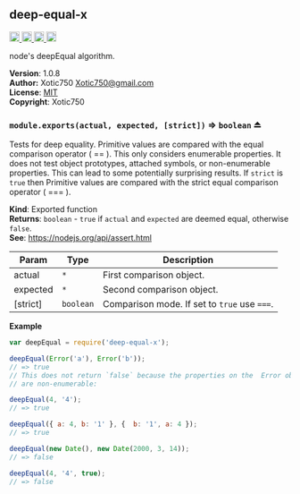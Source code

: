 <a name="module_deep-equal-x"></a>
## deep-equal-x
<a href="https://travis-ci.org/Xotic750/deep-equal-x"
title="Travis status">
<img src="https://travis-ci.org/Xotic750/deep-equal-x.svg?branch=master"
alt="Travis status" height="18">
</a>
<a href="https://david-dm.org/Xotic750/deep-equal-x"
title="Dependency status">
<img src="https://david-dm.org/Xotic750/deep-equal-x.svg"
alt="Dependency status" height="18"/>
</a>
<a href="https://david-dm.org/Xotic750/deep-equal-x#info=devDependencies"
title="devDependency status">
<img src="https://david-dm.org/Xotic750/deep-equal-x/dev-status.svg"
alt="devDependency status" height="18"/>
</a>
<a href="https://badge.fury.io/js/deep-equal-x" title="npm version">
<img src="https://badge.fury.io/js/deep-equal-x.svg"
alt="npm version" height="18">
</a>

node's deepEqual algorithm.

**Version**: 1.0.8  
**Author:** Xotic750 <Xotic750@gmail.com>  
**License**: [MIT](&lt;https://opensource.org/licenses/MIT&gt;)  
**Copyright**: Xotic750  
<a name="exp_module_deep-equal-x--module.exports"></a>
### `module.exports(actual, expected, [strict])` ⇒ <code>boolean</code> ⏏
Tests for deep equality. Primitive values are compared with the equal
comparison operator ( == ). This only considers enumerable properties.
It does not test object prototypes, attached symbols, or non-enumerable
properties. This can lead to some potentially surprising results. If
`strict` is `true` then Primitive values are compared with the strict
equal comparison operator ( === ).

**Kind**: Exported function  
**Returns**: <code>boolean</code> - `true` if `actual` and `expected` are deemed equal,
 otherwise `false`.  
**See**: https://nodejs.org/api/assert.html  

| Param | Type | Description |
| --- | --- | --- |
| actual | <code>\*</code> | First comparison object. |
| expected | <code>\*</code> | Second comparison object. |
| [strict] | <code>boolean</code> | Comparison mode. If set to `true` use `===`. |

**Example**  
```js
var deepEqual = require('deep-equal-x');

deepEqual(Error('a'), Error('b'));
// => true
// This does not return `false` because the properties on the  Error object
// are non-enumerable:

deepEqual(4, '4');
// => true

deepEqual({ a: 4, b: '1' }, {  b: '1', a: 4 });
// => true

deepEqual(new Date(), new Date(2000, 3, 14));
// => false

deepEqual(4, '4', true);
// => false
```

